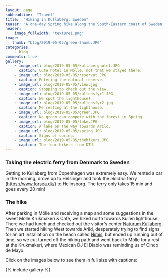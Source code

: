 ```yaml
---
layout: page
subheadline:  "Travel"
title:  "Hiking in Kullaberg, Sweden"
teaser: "A one-day Spring hike along the South-Eastern coast of Sweden."
header:
    image_fullwidth: "texture1.png"
image:
   thumb: "blog/2019-05-05/green-thumb.JPG"
categories:
    - blog
comments: true
gallery:
    - image_url: blog/2019-05-05/kullaberghotel.JPG
      caption: Cute hotel in Mölle, not that we stayed there.
    - image_url: blog/2019-05-05/reservat.JPG
      caption: Entering the natural reserve. 
    - image_url: blog/2019-05-05/view.jpg
      caption: Stopping to check out the view.
    - image_url: blog/2019-05-05/kullensfyr1.JPG
      caption: We spot the lighthouse!
    - image_url: blog/2019-05-05/kullensfyr2.jpg
      caption: Me resting at the lighthouse.
    - image_url: blog/2019-05-05/green.JPG
      caption: No green can compete with the forest in Spring.
    - image_url: blog/2019-05-05/lake.JPG
      caption: A lake on the way towards Arild.
    - image_url: blog/2019-05-05/spring.JPG
      caption: Signs of spring.
    - image_url: blog/2019-05-05/thehikers.JPG
      caption: The four hikers from DTU.
---
```


### Taking the electric ferry from Denmark to Sweden
Getting to Kullaberg from Copenhagen was extremely easy. We rented a car in the morning, drove up to Helsingør and took the *electric* ferry (https://www.forsea.dk/) to Helinsborg. The ferry only takes 15 min and goes every 20 min!


### The hike
After parking in Mölle and receiving a map and some suggestions in the sweet Mölle Krukmakeri & Café, we hiked north towards Kullen lighthouse. There we had lunch and checked out the visitor's center [Naturum Kullaberg](http://www.kullabergsnatur.se/En/Pages/naturum-kullaberg.aspx). 
Then we started hiking West towards Arild, desperately trying to find signs for an art installation on the beach called [Nimis](https://www.guidebook-sweden.com/en/guidebook/destination/nimis-sculptures-near-arild-at-kullaberg), but ended up running out of time, so we cut turned off the hiking path and went back to Mölle for a rest at the Krukmakeri, where Mexican DJ El Diablo was reminding us of Cinco de Mayo.

Click on the images below to see them in full size with captions:

{% include gallery %}